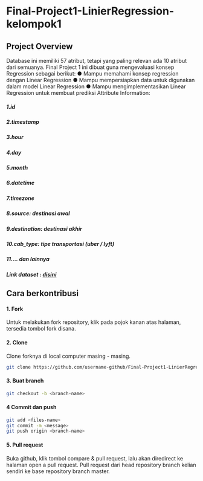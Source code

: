 # Final-Project1-LinierRegression-kelompok1
## Project Overview
Database ini memiliki 57 atribut, tetapi yang paling relevan ada 10 atribut dari semuanya.
Final Project 1 ini dibuat guna mengevaluasi konsep Regression sebagai berikut:
● Mampu memahami konsep regression dengan Linear Regression
● Mampu mempersiapkan data untuk digunakan dalam model Linear Regression
● Mampu mengimplementasikan Linear Regression untuk membuat prediksi
Attribute Information:
##### 1.id
##### 2.timestamp
##### 3.hour
##### 4.day
##### 5.month
##### 6.datetime
##### 7.timezone
##### 8.source: destinasi awal
##### 9.destination: destinasi akhir
##### 10.cab_type: tipe transportasi (uber / lyft)
##### 11.... dan lainnya
##### Link dataset : <a href="https://www.kaggle.com/brllrb/uber-and-lyft-dataset-boston-ma"><b> disini</b></a>



## Cara berkontribusi
#### 1. Fork
Untuk melakukan fork repository, klik pada pojok kanan atas halaman, tersedia tombol fork disana.
#### 2. Clone
Clone forknya di local computer masing - masing.
```sh
git clone https://github.com/username-github/Final-Project1-LinierRegression-kelompok1.git
```
#### 3. Buat branch
```sh
git checkout -b <branch-name>
```

#### 4 Commit dan push
```sh
git add <files-name>
git commit -m <message>
git push origin <branch-name>
```
####  5. Pull request
Buka github, klik tombol compare & pull request, lalu akan diredirect ke halaman open a pull request. Pull request dari head repository branch kelian sendiri ke base repository branch master.
